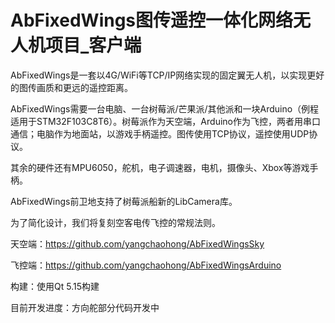 # AbFixedWings图传遥控一体化网络无人机项目_客户端

AbFixedWings是一套以4G/WiFi等TCP/IP网络实现的固定翼无人机，以实现更好的图传画质和更远的遥控距离。

AbFixedWings需要一台电脑、一台树莓派/芒果派/其他派和一块Arduino（例程适用于STM32F103C8T6）。树莓派作为天空端，Arduino作为飞控，两者用串口通信；电脑作为地面站，以游戏手柄遥控。图传使用TCP协议，遥控使用UDP协议。

其余的硬件还有MPU6050，舵机，电子调速器，电机，摄像头、Xbox等游戏手柄。

AbFixedWings前卫地支持了树莓派船新的LibCamera库。

为了简化设计，我们将复刻空客电传飞控的常规法则。

天空端：https://github.com/yangchaohong/AbFixedWingsSky

飞控端：https://github.com/yangchaohong/AbFixedWingsArduino

构建：使用Qt 5.15构建

目前开发进度：方向舵部分代码开发中
